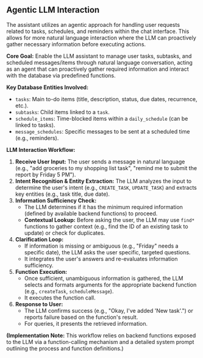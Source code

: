 ## Agentic LLM Interaction

The assistant utilizes an agentic approach for handling user requests related to tasks, schedules, and reminders within the chat interface. This allows for more natural language interaction where the LLM can proactively gather necessary information before executing actions.

**Core Goal:** Enable the LLM assistant to manage user tasks, subtasks, and scheduled messages/items through natural language conversation, acting as an agent that can proactively gather required information and interact with the database via predefined functions.

**Key Database Entities Involved:**

*   `tasks`: Main to-do items (title, description, status, due dates, recurrence, etc.).
*   `subtasks`: Child items linked to a `task`.
*   `schedule_items`: Time-blocked items within a `daily_schedule` (can be linked to tasks).
*   `message_schedules`: Specific messages to be sent at a scheduled time (e.g., reminders).

**LLM Interaction Workflow:**

1.  **Receive User Input:** The user sends a message in natural language (e.g., "add groceries to my shopping list task", "remind me to submit the report by Friday 5 PM").
2.  **Intent Recognition & Entity Extraction:** The LLM analyzes the input to determine the user's intent (e.g., `CREATE_TASK`, `UPDATE_TASK`) and extracts key entities (e.g., task title, due date).
3.  **Information Sufficiency Check:**
    *   The LLM determines if it has the minimum required information (defined by available backend functions) to proceed.
    *   **Contextual Lookup:** Before asking the user, the LLM may use `find*` functions to gather context (e.g., find the ID of an existing task to update) or check for duplicates.
4.  **Clarification Loop:**
    *   If information is missing or ambiguous (e.g., "Friday" needs a specific date), the LLM asks the user specific, targeted questions.
    *   It integrates the user's answers and re-evaluates information sufficiency.
5.  **Function Execution:**
    *   Once sufficient, unambiguous information is gathered, the LLM selects and formats arguments for the appropriate backend function (e.g., `createTask`, `scheduleMessage`).
    *   It executes the function call.
6.  **Response to User:**
    *   The LLM confirms success (e.g., "Okay, I've added 'New task'.") or reports failure based on the function's result.
    *   For queries, it presents the retrieved information.

**(Implementation Note:** This workflow relies on backend functions exposed to the LLM via a function-calling mechanism and a detailed system prompt outlining the process and function definitions.)
